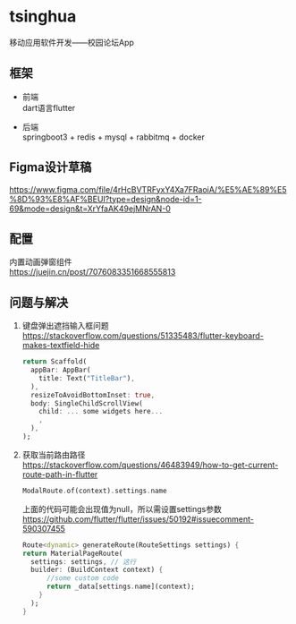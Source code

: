 # tsinghua

移动应用软件开发——校园论坛App



## 框架

 - 前端<br>
 dart语言flutter

 - 后端<br>
 springboot3 + redis + mysql + rabbitmq + docker


## Figma设计草稿
https://www.figma.com/file/4rHcBVTRFyxY4Xa7FRaoiA/%E5%AE%89%E5%8D%93%E8%AF%BEUI?type=design&node-id=1-69&mode=design&t=XrYfaAK49ejMNrAN-0



## 配置
内置动画弹窗组件<br>
https://juejin.cn/post/7076083351668555813




## 问题与解决

1. 键盘弹出遮挡输入框问题 <br>
   https://stackoverflow.com/questions/51335483/flutter-keyboard-makes-textfield-hide

   ```dart
   return Scaffold(
     appBar: AppBar(
       title: Text("TitleBar"),
     ),
     resizeToAvoidBottomInset: true,
     body: SingleChildScrollView(
       child: ... some widgets here...
       ,
     ),
   );
   ```

2. 获取当前路由路径 <br>
    https://stackoverflow.com/questions/46483949/how-to-get-current-route-path-in-flutter
    ``` dart
    ModalRoute.of(context).settings.name
    ```

    上面的代码可能会出现值为null，所以需设置settings参数
    https://github.com/flutter/flutter/issues/50192#issuecomment-590307455
    ``` dart
    Route<dynamic> generateRoute(RouteSettings settings) {
    return MaterialPageRoute(
      settings: settings, // 这行
      builder: (BuildContext context) {
          //some custom code
          return _data[settings.name](context);
        }
      );
    }
    ```

   
   